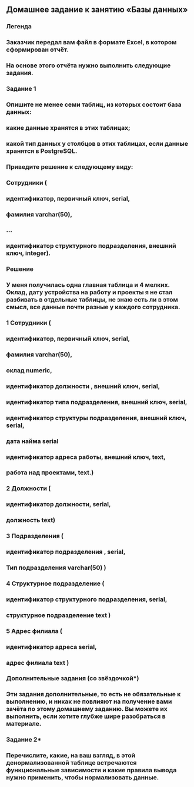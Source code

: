 ## Домашнее задание к занятию «Базы данных»
### Легенда
### Заказчик передал вам файл в формате Excel, в котором сформирован отчёт.

### На основе этого отчёта нужно выполнить следующие задания.

### Задание 1
### Опишите не менее семи таблиц, из которых состоит база данных:

### какие данные хранятся в этих таблицах;
### какой тип данных у столбцов в этих таблицах, если данные хранятся в PostgreSQL.
### Приведите решение к следующему виду:

### Сотрудники (

### идентификатор, первичный ключ, serial,
### фамилия varchar(50),
### ...
### идентификатор структурного подразделения, внешний ключ, integer).
###
###
### Решение
### 
### У меня получилась одна главная таблица и 4 мелких. Оклад, дату устройства на работу и проекты я не стал разбивать в отдельные таблицы, не знаю есть ли в этом смысл, все данные почти разные у каждого сотрудника.
### 
### 1 Сотрудники (
### идентификатор, первичный ключ, serial,
### фамилия varchar(50),
### оклад numeric,
### идентификатор должности , внешний ключ, serial,
### идентификатор типа подразделения, внешний ключ, serial,
### идентификатор структуры подразделения, внешний ключ, serial,
### дата найма serial
### идентификатор адреса работы, внешний ключ, text,
### работа над проектами, text.)
###
### 2 Должности (
### идентификатор должности, serial,
### должность text)
###
### 3 Подразделения (
### идентификатор подразделения , serial,
### Тип подразделения varchar(50) )
###
### 4 Структурное подразделение (
### идентификатор структурного подразделения, serial,
### структурное подразделение text )
###
### 5 Адрес филиала (
### идентификатор адреса serial,
### адрес филиала text )

### Дополнительные задания (со звёздочкой*)
### Эти задания дополнительные, то есть не обязательные к выполнению, и никак не повлияют на получение вами зачёта по этому домашнему заданию. Вы можете их выполнить, если хотите глубже шире разобраться в материале.

### Задание 2*
### Перечислите, какие, на ваш взгляд, в этой денормализованной таблице встречаются функциональные зависимости и какие правила вывода нужно применить, чтобы нормализовать данные.
